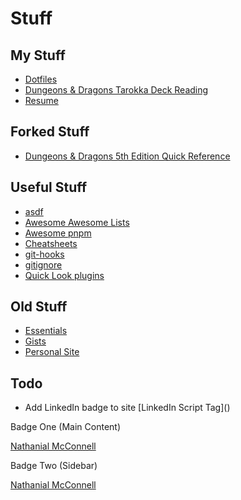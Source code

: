 # Stuff

## My Stuff
- [Dotfiles](https://github.com/FluxAugur/dotfiles)
- [Dungeons & Dragons Tarokka Deck Reading](https://FluxAugur.github.io/tarokka)
- [Resume](http://fluxaugur.github.io/resume/)

## Forked Stuff
- [Dungeons & Dragons 5th Edition Quick Reference](https://fluxaugur.github.io/dnd5e-quickref/preview/quickref.html)

## Useful Stuff
- [asdf](https://github.com/asdf-vm/asdf)
- [Awesome Awesome Lists](https://github.com/sindresorhus/awesome)
- [Awesome pnpm](https://github.com/pnpm/awesome-pnpm)
- [Cheatsheets](https://devhints.io)
- [git-hooks](https://github.com/icefox/git-hooks)
- [gitignore](https://github.com/github/gitignore)
- [Quick Look plugins](https://github.com/sindresorhus/quick-look-plugins)

## Old Stuff
- [Essentials](http://fluxaugur.github.io/essentials/)
- [Gists](https://gist.github.com/FluxAugur)
- [Personal Site](http://fluxaugur.github.io/FluxAugur.github.io_old/)

## Todo
- Add LinkedIn badge to site
[LinkedIn Script Tag](<script type="text/javascript" src="https://platform.linkedin.com/badges/js/profile.js" async defer></script>)

Badge One (Main Content)
<div class="LI-profile-badge"  data-version="v1" data-size="medium" data-locale="en_US" data-type="horizontal" data-theme="dark" data-vanity="nathanialmcconnell"><a class="LI-simple-link" href='https://www.linkedin.com/in/nathanialmcconnell?trk=profile-badge'>Nathanial McConnell</a></div>

Badge Two (Sidebar)
<div class="LI-profile-badge"  data-version="v1" data-size="medium" data-locale="en_US" data-type="vertical" data-theme="dark" data-vanity="nathanialmcconnell"><a class="LI-simple-link" href='https://www.linkedin.com/in/nathanialmcconnell?trk=profile-badge'>Nathanial McConnell</a></div>
